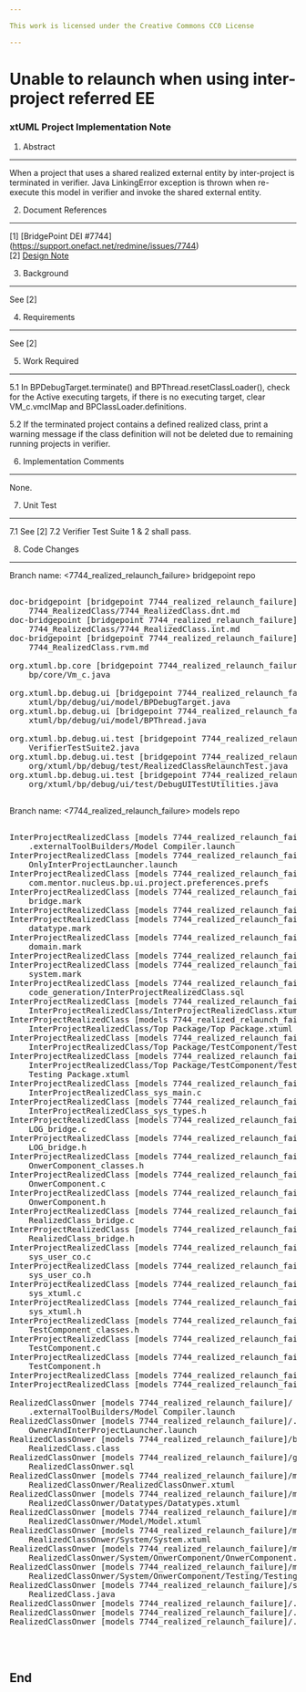 ```yaml
---

This work is licensed under the Creative Commons CC0 License

---
```


# Unable to relaunch when using inter-project referred EE
### xtUML Project Implementation Note

1. Abstract
-----------
When a project that uses a shared realized external entity by inter-project
is terminated in verifier. Java LinkingError exception is thrown when re-execute 
this model in verifier and invoke the shared external entity.  

2. Document References
----------------------
[1] [BridgePoint DEI #7744] (https://support.onefact.net/redmine/issues/7744)  
[2] [Design Note](https://github.com/nmohamad/bridgepoint/blob/master/doc-bridgepoint/notes/7744_RealizedClass/7744_RealizedClass.dnt.md)  

3. Background
-------------
See [2]

4. Requirements
---------------
See [2]

5. Work Required
----------------
5.1 In BPDebugTarget.terminate() and BPThread.resetClassLoader(), check for the
	Active executing targets, if there is no executing target, clear VM_c.vmclMap
	and BPClassLoader.definitions.
	
5.2 If the terminated project contains a defined realized class, print a 
	warning message if the class definition will not be deleted due to 
	remaining running projects in verifier.

6. Implementation Comments
--------------------------
None.

7. Unit Test
------------
7.1 See [2]
7.2 Verifier Test Suite 1 & 2 shall pass.

8. Code Changes
---------------
Branch name: <7744_realized_relaunch_failure>  bridgepoint repo

<pre>

doc-bridgepoint [bridgepoint 7744_realized_relaunch_failure]/notes/
    7744_RealizedClass/7744_RealizedClass.dnt.md
doc-bridgepoint [bridgepoint 7744_realized_relaunch_failure]/notes/
    7744_RealizedClass/7744_RealizedClass.int.md
doc-bridgepoint [bridgepoint 7744_realized_relaunch_failure]/review-minutes/
    7744_RealizedClass.rvm.md

org.xtuml.bp.core [bridgepoint 7744_realized_relaunch_failure]/src/org/xtuml/
    bp/core/Vm_c.java

org.xtuml.bp.debug.ui [bridgepoint 7744_realized_relaunch_failure]/src/org/
    xtuml/bp/debug/ui/model/BPDebugTarget.java
org.xtuml.bp.debug.ui [bridgepoint 7744_realized_relaunch_failure]/src/org/
    xtuml/bp/debug/ui/model/BPThread.java

org.xtuml.bp.debug.ui.test [bridgepoint 7744_realized_relaunch_failure]/src/
    VerifierTestSuite2.java
org.xtuml.bp.debug.ui.test [bridgepoint 7744_realized_relaunch_failure]/src/
    org/xtuml/bp/debug/test/RealizedClassRelaunchTest.java
org.xtuml.bp.debug.ui.test [bridgepoint 7744_realized_relaunch_failure]/src/
    org/xtuml/bp/debug/ui/test/DebugUITestUtilities.java

</pre>

Branch name: <7744_realized_relaunch_failure>  models repo

<pre>

InterProjectRealizedClass [models 7744_realized_relaunch_failure]/
    .externalToolBuilders/Model Compiler.launch
InterProjectRealizedClass [models 7744_realized_relaunch_failure]/.launches/
    OnlyInterProjectLauncher.launch
InterProjectRealizedClass [models 7744_realized_relaunch_failure]/.settings/
    com.mentor.nucleus.bp.ui.project.preferences.prefs
InterProjectRealizedClass [models 7744_realized_relaunch_failure]/gen/
    bridge.mark
InterProjectRealizedClass [models 7744_realized_relaunch_failure]/gen/class.mark
InterProjectRealizedClass [models 7744_realized_relaunch_failure]/gen/
    datatype.mark
InterProjectRealizedClass [models 7744_realized_relaunch_failure]/gen/
    domain.mark
InterProjectRealizedClass [models 7744_realized_relaunch_failure]/gen/event.mark
InterProjectRealizedClass [models 7744_realized_relaunch_failure]/gen/
    system.mark
InterProjectRealizedClass [models 7744_realized_relaunch_failure]/gen/
    code_generation/InterProjectRealizedClass.sql
InterProjectRealizedClass [models 7744_realized_relaunch_failure]/models/
    InterProjectRealizedClass/InterProjectRealizedClass.xtuml
InterProjectRealizedClass [models 7744_realized_relaunch_failure]/models/
    InterProjectRealizedClass/Top Package/Top Package.xtuml
InterProjectRealizedClass [models 7744_realized_relaunch_failure]/models/
    InterProjectRealizedClass/Top Package/TestComponent/TestComponent.xtuml
InterProjectRealizedClass [models 7744_realized_relaunch_failure]/models/
    InterProjectRealizedClass/Top Package/TestComponent/Testing Package/
    Testing Package.xtuml
InterProjectRealizedClass [models 7744_realized_relaunch_failure]/src/
    InterProjectRealizedClass_sys_main.c
InterProjectRealizedClass [models 7744_realized_relaunch_failure]/src/
    InterProjectRealizedClass_sys_types.h
InterProjectRealizedClass [models 7744_realized_relaunch_failure]/src/
    LOG_bridge.c
InterProjectRealizedClass [models 7744_realized_relaunch_failure]/src/
    LOG_bridge.h
InterProjectRealizedClass [models 7744_realized_relaunch_failure]/src/
    OnwerComponent_classes.h
InterProjectRealizedClass [models 7744_realized_relaunch_failure]/src/
    OnwerComponent.c
InterProjectRealizedClass [models 7744_realized_relaunch_failure]/src/
    OnwerComponent.h
InterProjectRealizedClass [models 7744_realized_relaunch_failure]/src/
    RealizedClass_bridge.c
InterProjectRealizedClass [models 7744_realized_relaunch_failure]/src/
    RealizedClass_bridge.h
InterProjectRealizedClass [models 7744_realized_relaunch_failure]/src/
    sys_user_co.c
InterProjectRealizedClass [models 7744_realized_relaunch_failure]/src/
    sys_user_co.h
InterProjectRealizedClass [models 7744_realized_relaunch_failure]/src/
    sys_xtuml.c
InterProjectRealizedClass [models 7744_realized_relaunch_failure]/src/
    sys_xtuml.h
InterProjectRealizedClass [models 7744_realized_relaunch_failure]/src/
    TestComponent_classes.h
InterProjectRealizedClass [models 7744_realized_relaunch_failure]/src/
    TestComponent.c
InterProjectRealizedClass [models 7744_realized_relaunch_failure]/src/
    TestComponent.h
InterProjectRealizedClass [models 7744_realized_relaunch_failure]/.cproject
InterProjectRealizedClass [models 7744_realized_relaunch_failure]/.project

RealizedClassOnwer [models 7744_realized_relaunch_failure]/
    .externalToolBuilders/Model Compiler.launch
RealizedClassOnwer [models 7744_realized_relaunch_failure]/.launches/
    OwnerAndInterProjectLauncher.launch
RealizedClassOnwer [models 7744_realized_relaunch_failure]/bin/lib/
    RealizedClass.class
RealizedClassOnwer [models 7744_realized_relaunch_failure]/gen/code_generation/
    RealizedClassOnwer.sql
RealizedClassOnwer [models 7744_realized_relaunch_failure]/models/
    RealizedClassOnwer/RealizedClassOnwer.xtuml
RealizedClassOnwer [models 7744_realized_relaunch_failure]/models/
    RealizedClassOnwer/Datatypes/Datatypes.xtuml
RealizedClassOnwer [models 7744_realized_relaunch_failure]/models/
    RealizedClassOnwer/Model/Model.xtuml
RealizedClassOnwer [models 7744_realized_relaunch_failure]/models/
    RealizedClassOnwer/System/System.xtuml
RealizedClassOnwer [models 7744_realized_relaunch_failure]/models/
    RealizedClassOnwer/System/OnwerComponent/OnwerComponent.xtuml
RealizedClassOnwer [models 7744_realized_relaunch_failure]/models/
    RealizedClassOnwer/System/OnwerComponent/Testing/Testing.xtuml
RealizedClassOnwer [models 7744_realized_relaunch_failure]/src/lib/
    RealizedClass.java
RealizedClassOnwer [models 7744_realized_relaunch_failure]/.classpath
RealizedClassOnwer [models 7744_realized_relaunch_failure]/.cproject
RealizedClassOnwer [models 7744_realized_relaunch_failure]/.project



</pre>
End
---

